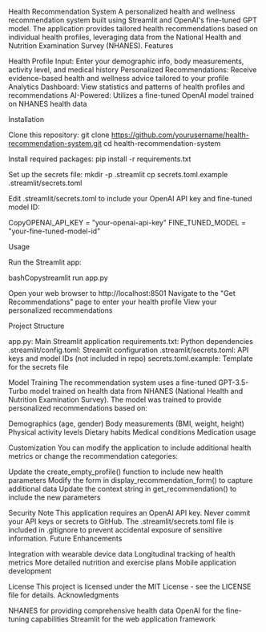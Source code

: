 Health Recommendation System
A personalized health and wellness recommendation system built using Streamlit and OpenAI's fine-tuned GPT model. The application provides tailored health recommendations based on individual health profiles, leveraging data from the National Health and Nutrition Examination Survey (NHANES).
Features

Health Profile Input: Enter your demographic info, body measurements, activity level, and medical history
Personalized Recommendations: Receive evidence-based health and wellness advice tailored to your profile
Analytics Dashboard: View statistics and patterns of health profiles and recommendations
AI-Powered: Utilizes a fine-tuned OpenAI model trained on NHANES health data

Installation

Clone this repository:
git clone https://github.com/yourusername/health-recommendation-system.git
cd health-recommendation-system

Install required packages:
pip install -r requirements.txt

Set up the secrets file:
mkdir -p .streamlit
cp secrets.toml.example .streamlit/secrets.toml

Edit .streamlit/secrets.toml to include your OpenAI API key and fine-tuned model ID:

CopyOPENAI_API_KEY = "your-openai-api-key"
FINE_TUNED_MODEL = "your-fine-tuned-model-id"

Usage

Run the Streamlit app:

bashCopystreamlit run app.py

Open your web browser to http://localhost:8501
Navigate to the "Get Recommendations" page to enter your health profile
View your personalized recommendations

Project Structure

app.py: Main Streamlit application
requirements.txt: Python dependencies
.streamlit/config.toml: Streamlit configuration
.streamlit/secrets.toml: API keys and model IDs (not included in repo)
secrets.toml.example: Template for the secrets file

Model Training
The recommendation system uses a fine-tuned GPT-3.5-Turbo model trained on health data from NHANES (National Health and Nutrition Examination Survey). The model was trained to provide personalized recommendations based on:

Demographics (age, gender)
Body measurements (BMI, weight, height)
Physical activity levels
Dietary habits
Medical conditions
Medication usage

Customization
You can modify the application to include additional health metrics or change the recommendation categories:

Update the create_empty_profile() function to include new health parameters
Modify the form in display_recommendation_form() to capture additional data
Update the context string in get_recommendation() to include the new parameters

Security Note
This application requires an OpenAI API key. Never commit your API keys or secrets to GitHub. The .streamlit/secrets.toml file is included in .gitignore to prevent accidental exposure of sensitive information.
Future Enhancements

Integration with wearable device data
Longitudinal tracking of health metrics
More detailed nutrition and exercise plans
Mobile application development

License
This project is licensed under the MIT License - see the LICENSE file for details.
Acknowledgments

NHANES for providing comprehensive health data
OpenAI for the fine-tuning capabilities
Streamlit for the web application framework
